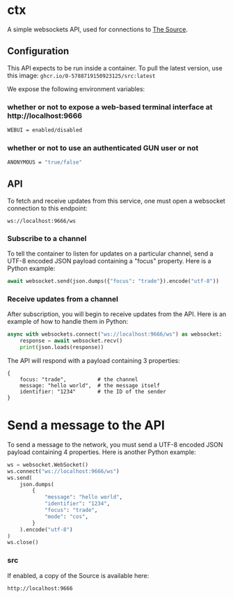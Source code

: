# ctx

A simple websockets API, used for connections to [The Source](https://src.eco).

## Configuration

This API expects to be run inside a container. To pull the latest version, use this image: `ghcr.io/0-5788719150923125/src:latest`

We expose the following environment variables:

### whether or not to expose a web-based terminal interface at http://localhost:9666

```sh
WEBUI = enabled/disabled
```

### whether or not to use an authenticated GUN user or not

```sh
ANONYMOUS = "true/false"
```

## API

To fetch and receive updates from this service, one must open a websocket connection to this endpoint:

`ws://localhost:9666/ws`

### Subscribe to a channel

To tell the container to listen for updates on a particular channel, send a UTF-8 encoded JSON payload containing a "focus" property. Here is a Python example:

```py
await websocket.send(json.dumps({"focus": "trade"}).encode("utf-8"))
```

### Receive updates from a channel

After subscription, you will begin to receive updates from the API. Here is an example of how to handle them in Python:

```py
async with websockets.connect("ws://localhost:9666/ws") as websocket:
    response = await websocket.recv()
    print(json.loads(response))
```

The API will respond with a payload containing 3 properties:

```
{
    focus: "trade",          # the channel
    message: "hello world",  # the message itself
    identifier: "1234"       # the ID of the sender
}
```

# Send a message to the API

To send a message to the network, you must send a UTF-8 encoded JSON payload containing 4 properties. Here is another Python example:

```py
ws = websocket.WebSocket()
ws.connect("ws://localhost:9666/ws")
ws.send(
    json.dumps(
        {
            "message": "hello world",
            "identifier": "1234",
            "focus": "trade",
            "mode": "cos",
        }
    ).encode("utf-8")
)
ws.close()
```

### src

If enabled, a copy of the Source is available here:

`http://localhost:9666`
